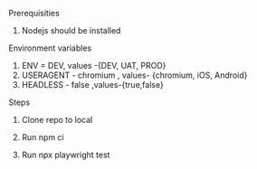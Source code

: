 Prerequisities
1) Nodejs should be installed

Environment variables

1) ENV = DEV, values -{DEV, UAT, PROD}
2) USERAGENT - chromium , values- {chromium, iOS, Android}
3) HEADLESS - false ,values-{true,false}

Steps

1) Clone repo to local

2) Run npm ci

3) Run npx playwright test